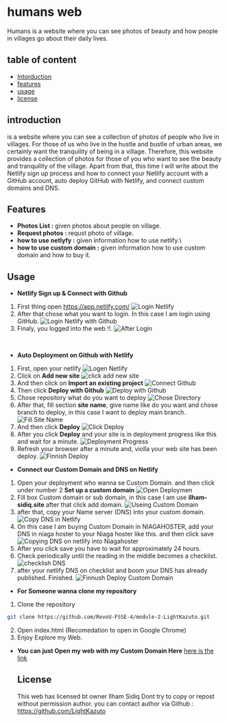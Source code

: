 # humans web

Humans is a website where you can see photos of beauty and how people in villages go about their daily lives.

## table of content

- [Intorduction](#introduction)
- [features](#features)
- [usage](#usage)
- [license](#license)

## introduction

is a website where you can see a collection of photos of people who live in villages. For those of us who live in the hustle and bustle of urban areas, we certainly want the tranquility of being in a village. Therefore, this website provides a collection of photos for those of you who want to see the beauty and tranquility of the village. Apart from that, this time I will write about the Netlify sign up process and how to connect your Netlify account with a GitHub account, auto deploy GitHub with Netlify, and connect custom domains and DNS.

## Features

- **Photos List :** given photos about people on village.
- **Request photos :** requst photo of village.
- **how to use netlyfy :** given information how to use netlify.\
- **how to use custom domain :** given information how to use custom domain and how to buy it.

## Usage

- **Netlify Sign up & Connect with Github**

1. First thing open https://app.netlify.com/
   ![Login Netlify](asset/Screenshot%202024-02-28%20144754.png)
2. After that chose what you want to login. In this case I am login using GitHub.
   ![Login Netlify with Github](asset/Screenshot%202024-02-28%2014475411111.jpg)
3. Finaly, you logged into the web !!.
   ![After Login](asset/Screenshot%202024-02-28%20145222.png)

<br>

- **Auto Deployment on Github with Netlify**

1. First, open your netlify
   ![Logen Netlify](asset/1.png)
2. Click on **Add new site**
   ![click add new site](asset/11.jpg)
3. And then click on **Import an existing project**
   ![Connect Github](asset/2.png)
4. Then click **Deploy with Github**
   ![Deploy with Github](asset/33.jpg)
5. Chose repository what do you want to deploy
   ![Chose Directory](asset/4.png)
6. After that, fill section **site name**, give name like do you want and chose branch to deploy, in this case I want to deploy main branch.
   ![Fill Site Name](asset/5.png)
7. And then click **Deploy**
   ![Click Deploy](asset/66.jpg)
8. After you click **Deploy** and your site is in deployment progress like this and wait for a minute.
   ![Deployment Progress](asset/7.png)
9. Refresh your browser after a minute and, violla your web site has been deploy.
   ![Finnish Deploy](asset/8.png)

- **Connect our Custom Domain and DNS on Netlify**

1. Open your deployment who wanna se Custom Domain. and then click under number 2 **Set up a custom domain**
   ![Open Deploymen](asset/a.png)
2. Fill box Custom domain or sub domain, in this case I am use **ilham-sidiq.site** after that click add domain.
   ![Useing Custom Domain](asset/c.png)
3. after that, copy your Name server (DNS) into your custom domain.
   ![Copy DNS in Netlify](asset/d.png)
4. On this case I am buying Custom Domain in NIAGAHOSTER, add your DNS in niaga hoster to your Niaga hoster like this. and then click save
   ![Copying DNS on netlify into Niagahoster](asset/ee.jpg)
5. After you click save you have to wait for approximately 24 hours. <br>
6. Check periodically until the reading in the middle becomes a checklist.
   ![checklish DNS](asset/f.png)
7. after your netlify DNS on checklist and boom your DNS has already published. Finished.
   ![Finnush Deploy Custom Domain](asset/g.png)
   <br>

- **For Someone wanna clone my repository**

1. Clone the repository

```bash
git clone https://github.com/RevoU-FSSE-4/module-2-LightKazuto.git
```

2. Open index.html (Recomedation to open in Google Chrome)
3. Enjoy Explore my Web.
   <br>

- **You can just Open my web with my Custom Domain Here**
  [here is the link](https://ilham-sidiq.site/)

  ## License

  This web has licensed bt owner Ilham Sidiq Dont try to copy or repost without permission author.
  you can contact author via Github : https://github.com/LightKazuto
